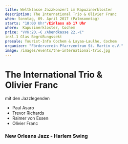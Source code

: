 ```yaml
---
title: Weltklasse Jazzkonzert im Kapuzinerkloster
description: The International Trio & Olivier Franc
when: Sonntag, 09. April 2017 (Palmsonntag)
starts: "18:00 Uhr"/Einlass ab 17 Uhr
where:  Kapuzinerkloster, Cochem
price: "VVK:20,-€ /Abendkasse 22,-€"
inkl.1 Glas Begrüßungssekt
presale: Tourist-Info Cochem & Layaa-Laulhe, Cochem
organizer: "Förderverein Pfarrzentrum St. Martin e.V."
image: /images/events/the-international-trio.jpg
---
```

# The International Trio &amp;<br> Olivier Franc

mit den Jazzlegenden

- Paul Asaro 
- Trevor Richards 
- Raimer von Essen 
- Olivier Franc

### New Orleans Jazz - Harlem Swing
